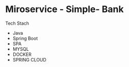 # Miroservice - Simple- Bank

Tech Stach
- Java
- Spring Boot
- SPA
- MYSQL
- DOCKER
- SPRING CLOUD

